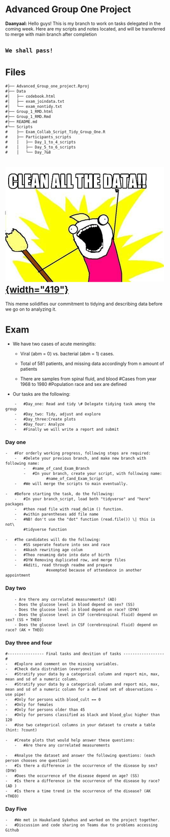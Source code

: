# Advanced Group One Project

**Daanyaal:** Hello guys! This is my branch to work on tasks delegated in the coming week. Here are my scripts and notes located, and will be transferred to merge with main branch after completion

## **`We shall pass!`**

# Files

```{r}
#├── Advanced_Group_one_project.Rproj
#├── Data
#│   ├── codebook.html
#│   ├── exam_joindata.txt
#│   └── exam_nontidy.txt
#├── Group_1_RMD.html
#├── Group_1_RMD.Rmd
#├── README.md
#└── Scripts
#    ├── Exam_Collab_Script_Tidy_Group_One.R
#    ├── Participants_scripts
#    │   ├── Day_1_to_4_scripts
#    │   ├── Day_5_to_6_scripts
#    │   └── Day_7&8
```

# [![Clean all the data](images/68747470733a2f2f692e63687a6267722e636f6d2f66756c6c2f383132303830383434382f6832453138434133372f636c65616e2d616c6c2d7468652d64617461.jpg){width="419"}](https://notebooks.githubusercontent.com/view/ipynb?browser=chrome&color_mode=auto&commit=fccb1ae7fff7a9bfdb2d1a27e28ee5b5152eddf6&device=unknown&enc_url=68747470733a2f2f7261772e67697468756275736572636f6e74656e742e636f6d2f5369646465736853616d6261736976616d2f4e54554f53532d446174615363726170696e672d416e642d44617461436c65616e696e672d576f726b73686f702f666363623161653766666637613962666462326431613237653238656535623531353265646466362f44617461253230436c65616e696e672e6970796e62&logged_in=false&nwo=SiddeshSambasivam%2FNTUOSS-DataScraping-And-DataCleaning-Workshop&path=Data+Cleaning.ipynb&platform=android&repository_id=294354232&repository_type=Repository&version=101)

This meme solidifies our commitment to tidying and describing data before we go on to analyzing it.

# Exam

-   We have two cases of acute meningitis:

    -   Viral (abm = 0) vs. bacterial (abm = 1) cases.

    -   Total of 581 patients, and missing data accordingly from n amount of patients

    -   There are samples from spinal fluid, and blood #Cases from year 1968 to 1980 #Population race and sex are defined

-   Our tasks are the following:

```{r}
    -   #Day_one: Read and tidy \# Delegate tidying task among the group
    -   #Day_two: Tidy, adjust and explore
    -   #Day_three:Create plots
    -   #Day_four: Analyze
    -   #Finally we will write a report and submit
```

### Day one

```{r}
-   #For orderly working progress, following steps are required:
    -   #Delete your previous branch, and make new branch with following name:
        -   #name_of_cand_Exam_Branch
        -   #In your branch, create your script, with following name:
                  #name_of_Cand_Exam_Script
    -   #We will merge the scripts to main eventually.
  
-   #Before starting the task, do the following:
    -   #In your branch_script, load both "tidyverse" and "here" packages
    -   #then read file with read_delim () function.
    -   #within parentheses add file name
    -   #NB! don't use the "dot" function (read.file()) \| this is not\
        #tidyverse function
  
-   #The candidates will do the following:
    -   #SS seperate feature into sex and race
    -   #Akash rewriting age colum
    -   #Theo renaming date into date of birth
    -   #DYW Removing duplicated row, and merge files
    -   #Aditi, read through readme and prepare 
                  #exempted because of attendance in another appointment
```

### Day two

```{r}
    - Are there any correlated measurements? (AD)
    - Does the glucose level in blood depend on sex? (SS)
    - Does the glucose level in blood depend on race? (DYW)
    - Does the glucose level in CSF (cerebrospinal fluid) depend on sex? (SS + THEO)
    - Does the glucose level in CSF (cerebrospinal fluid) depend on race? (AK + THEO)
```

### Day three and four

```{r}
#---------------- Final tasks and devition of tasks ------------------#
-   #Explore and comment on the missing variables.
-   #Check data distrubtion (everyone)
-   #Stratify your data by a categorical column and report min, max, mean and sd of a numeric column.
-   #Stratify your data by a categorical column and report min, max, mean and sd of a numeric column for a defined set of observations - use pipe!
-   #Only for persons with blood_cult == 0
-   #Only for females
-   #Only for persons older than 45
-   #Only for persons classified as black and blood_gluc higher than 120
-   #Use two categorical columns in your dataset to create a table (hint: ?count)

-   #Create plots that would help answer these questions: 
    -   #Are there any correlated measurements
  
-   #Analyse the dataset and answer the following questions: (each person chooses one question)
-   #Is there a difference in the occurrence of the disease by sex? (DYW)
-   #Does the occurrence of the disease depend on age? (SS)
-   #Is there a difference in the occurrence of the disease by race? (AD )
-   #Is there a time trend in the occurrence of the disease? (AK +THEO)
```

### Day Five

```{r}
-   #We met in Haukeland Sykehus and worked on the project together. 
-   #Discussion and code sharing on Teams due to problems accessing Github
```
